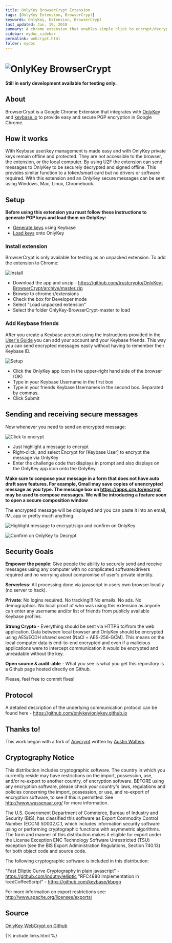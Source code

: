 ```yaml
---
title: OnlyKey BrowserCrypt Extension
tags: [OnlyKey Extension, BrowserCrypt]
keywords: OnlyKey, Extension, BrowserCrypt
last_updated: Jan, 19, 2018
summary: A chrome extension that enables simple click to encrypt/decrypt PGP messages in the browser with Keybase and OnlyKey.
sidebar: mydoc_sidebar
permalink: webcrypt.html
folder: mydoc
---
```


![OnlyKey BrowserCrypt](images/logo-with-text.png)
========

**Still in early development available for testing only.**

## About

BrowserCrypt is a Google Chrome Extension that integrates with [OnlyKey](https://crp.to/p/) and [keybase.io](https://keybase.io/) to provide easy and secure PGP encryption in Google Chrome.

## How it works

With Keybase user/key management is made easy and with OnlyKey private keys remain offline and protected. They are not accessible to the browser, the extension, or the local computer. By using U2F the extension can send messages to OnlyKey to be securely decrypted and signed offline. This provides similar function to a token/smart card but no drivers or software required. With this extension and an OnlyKey secure messages can be sent using Windows, Mac, Linux, Chromebook.

## Setup

**Before using this extension you must follow these instructions to generate PGP keys and load them on OnlyKey:**
- [Generate keys](https://docs.crp.to/usersguide.html#generating-keys) using Keybase
- [Load keys](https://docs.crp.to/usersguide.html#loading-keys) onto OnlyKey

### Install extension

BrowserCrypt is only available for testing as an unpacked extension. To add the extension to Chrome:

![Install](https://raw.githubusercontent.com/trustcrypto/OnlyKey-BrowserCrypt/master/images/Install-Extension.jpg)

- Download the app and unzip - https://github.com/trustcrypto/OnlyKey-BrowserCrypt/archive/master.zip
- Browse to chrome://extensions
- Check the box for Developer mode
- Select "Load unpacked extension"
- Select the folder OnlyKey-BrowserCrypt-master to load

### Add Keybase friends

After you create a Keybase account using the instructions provided in the [User's Guide](https://docs.crp.to/usersguide.html) you can add your account and your Keybase friends. This way you can send encrypted messages easily without having to remember their Keybase ID.

![Setup](https://raw.githubusercontent.com/trustcrypto/OnlyKey-BrowserCrypt/master/images/Add-Friends.jpg)

- Click the OnlyKey app icon in the upper-right hand side of the browser (OK)
- Type in your Keybase Username in the first box
- Type in your friends Keybase Usernames in the second box. Separated by commas.
- Click Submit

## Sending and receiving secure messages

Now whenever you need to send an encrypted message:

![Click to encrypt](https://raw.githubusercontent.com/trustcrypto/OnlyKey-BrowserCrypt/master/images/Click-to-encrypt.jpg)

- Just highlight a message to encrypt
- Right-click, and select Encrypt for [Keybase User] to encrypt the message via OnlyKey
- Enter the challenge code that displays in prompt and also displays on the OnlyKey app icon onto the OnlyKey

**Make sure to compose your message in a form that does not have auto draft save features. For example, Gmail may save copies of unencrypted message as you type. The message box on https://apps.crp.to/encrypt may be used to compose messages. We will be introducing a feature soon to open a secure composition window**

The encrypted message will be displayed and you can paste it into an email, IM, app or pretty much anything.

![Highlight message to encrypt/sign and confirm on OnlyKey](https://raw.githubusercontent.com/trustcrypto/OnlyKey-BrowserCrypt/master/images/encrypt.gif)

![Confirm on OnlyKey to Decrypt](https://raw.githubusercontent.com/trustcrypto/OnlyKey-BrowserCrypt/master/images/decrypt.gif)

## Security Goals

**Empower the people**: Give people the ability to securely send and receive messages using any computer with no complicated software/drivers required and no worrying about compromise of user's private identity.

**Serverless**: All processing done via javascript in users own browser locally (no server to hack).

**Private**: No logins required. No tracking!!! No emails. No ads. No demographics. No local proof of who was using this extension as anyone can enter any username and/or list of friends from publicly available Keybase profiles.

**Strong Crypto** - Everything should be sent via HTTPS to/from the web application. Data between local browser and OnlyKey should be encrypted using AES/ECDH shared secret (NaCl + AES-256-GCM). This means on the local computer data is end-to-end encrypted and even if a malicious applications were to intercept communication it would be encrypted and unreadable without the key.

**Open source & audit-able** - What you see is what you get this repository is a Github page hosted directly on Github.

Please, feel free to commit fixes!

## Protocol

A detailed description of the underlying communication protocol can be found here - https://github.com/onlykey/onlykey.github.io

## Thanks to!

This work began with a fork of [Anycrypt](http://lettergram.github.io/AnyCrypt/) written by [Austin Walters](http://austingwalters.com).

## Cryptography Notice

This distribution includes cryptographic software. The country in which you currently reside may have restrictions on the import, possession, use, and/or re-export to another country, of encryption software.
BEFORE using any encryption software, please check your country's laws, regulations and policies concerning the import, possession, or use, and re-export of encryption software, to see if this is permitted.
See <http://www.wassenaar.org/> for more information.

The U.S. Government Department of Commerce, Bureau of Industry and Security (BIS), has classified this software as Export Commodity Control Number (ECCN) 5D002.C.1, which includes information security software using or performing cryptographic functions with asymmetric algorithms.
The form and manner of this distribution makes it eligible for export under the License Exception ENC Technology Software Unrestricted (TSU) exception (see the BIS Export Administration Regulations, Section 740.13) for both object code and source code.

The following cryptographic software is included in this distribution:

   "Fast Elliptic Curve Cryptography in plain javascript" - https://github.com/indutny/elliptic
   "RFC4880 Implementation in IcedCoffeeScript" - https://github.com/keybase/kbpgp

For more information on export restrictions see: http://www.apache.org/licenses/exports/

## Source

[OnlyKey WebCrypt on Github](https://github.com/trustcrypto/OnlyKey-BrowserCrypt)

{% include links.html %}
